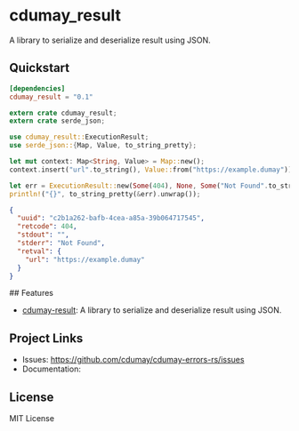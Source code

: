 # cdumay_result

A library to serialize and deserialize result using JSON.

## Quickstart

```toml
[dependencies]
cdumay_result = "0.1"
```

```rust
extern crate cdumay_result;
extern crate serde_json;

use cdumay_result::ExecutionResult;
use serde_json::{Map, Value, to_string_pretty};

let mut context: Map<String, Value> = Map::new();
context.insert("url".to_string(), Value::from("https://example.dumay"));

let err = ExecutionResult::new(Some(404), None, Some("Not Found".to_string()), Some(context), None);
println!("{}", to_string_pretty(&err).unwrap());
```

```json
{
  "uuid": "c2b1a262-bafb-4cea-a85a-39b064717545",
  "retcode": 404,
  "stdout": "",
  "stderr": "Not Found",
  "retval": {
    "url": "https://example.dumay"
  }
}
```


## Features

- [cdumay-result](https://github.com/cdumay/cdumay-result-rs): A library to serialize and deserialize result using JSON.

## Project Links

- Issues: https://github.com/cdumay/cdumay-errors-rs/issues
- Documentation: 

## License

MIT License